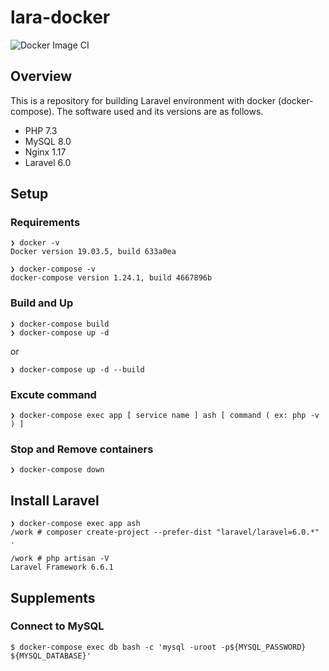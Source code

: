 # lara-docker

![Docker Image CI](https://github.com/yossiee/lara-docker/workflows/Docker%20Image%20CI/badge.svg)

## Overview
This is a repository for building Laravel environment with docker (docker-compose).
The software used and its versions are as follows.

- PHP 7.3
- MySQL 8.0
- Nginx 1.17
- Laravel 6.0

## Setup

### Requirements

```
❯ docker -v
Docker version 19.03.5, build 633a0ea

❯ docker-compose -v
docker-compose version 1.24.1, build 4667896b
```

### Build and Up

```
❯ docker-compose build
❯ docker-compose up -d
```

or

```
❯ docker-compose up -d --build
```

### Excute command

```
❯ docker-compose exec app [ service name ] ash [ command ( ex: php -v ) ]
```

### Stop and Remove containers

```
❯ docker-compose down
```

## Install Laravel

```
❯ docker-compose exec app ash
/work # composer create-project --prefer-dist "laravel/laravel=6.0.*" .

/work # php artisan -V
Laravel Framework 6.6.1
```

## Supplements
### Connect to MySQL

```
$ docker-compose exec db bash -c 'mysql -uroot -p${MYSQL_PASSWORD} ${MYSQL_DATABASE}'
```
